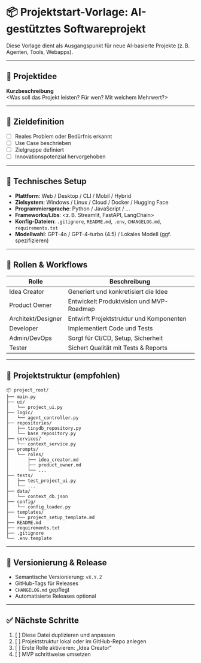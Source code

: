
# 📦 Projektstart-Vorlage: AI-gestütztes Softwareprojekt

Diese Vorlage dient als Ausgangspunkt für neue AI-basierte Projekte (z. B. Agenten, Tools, Webapps).

---

## 🧠 Projektidee

**Kurzbeschreibung**  
<Was soll das Projekt leisten? Für wen? Mit welchem Mehrwert?>

---

## 🧾 Zieldefinition

- [ ] Reales Problem oder Bedürfnis erkannt
- [ ] Use Case beschrieben
- [ ] Zielgruppe definiert
- [ ] Innovationspotenzial hervorgehoben

---

## 🧰 Technisches Setup

- **Plattform**: Web / Desktop / CLI / Mobil / Hybrid
- **Zielsystem**: Windows / Linux / Cloud / Docker / Hugging Face
- **Programmiersprache**: Python / JavaScript / …
- **Frameworks/Libs**: <z. B. Streamlit, FastAPI, LangChain>
- **Konfig-Dateien**: `.gitignore`, `README.md`, `.env`, `CHANGELOG.md`, `requirements.txt`
- **Modellwahl**: GPT-4o / GPT-4-turbo (4.5) / Lokales Modell (ggf. spezifizieren)

---

## 🔑 Rollen & Workflows

| Rolle              | Beschreibung                               |
|--------------------|--------------------------------------------|
| Idea Creator       | Generiert und konkretisiert die Idee       |
| Product Owner      | Entwickelt Produktvision und MVP-Roadmap   |
| Architekt/Designer | Entwirft Projektstruktur und Komponenten   |
| Developer          | Implementiert Code und Tests               |
| Admin/DevOps       | Sorgt für CI/CD, Setup, Sicherheit          |
| Tester             | Sichert Qualität mit Tests & Reports       |

---

## 📂 Projektstruktur (empfohlen)

```
📦 project_root/
├── main.py
├── ui/
│   └── project_ui.py
├── logic/
│   └── agent_controller.py
├── repositories/
│   ├── tinydb_repository.py
│   └── base_repository.py
├── services/
│   └── context_service.py
├── prompts/
│   └── roles/
│       ├── idea_creator.md
│       ├── product_owner.md
│       └── ...
├── tests/
│   ├── test_project_ui.py
│   └── ...
├── data/
│   └── context_db.json
├── config/
│   └── config_loader.py
├── templates/
│   └── project_setup_template.md
├── README.md
├── requirements.txt
├── .gitignore
└── .env.template
```

---

## 🔄 Versionierung & Release

- Semantische Versionierung: `vX.Y.Z`
- GitHub-Tags für Releases
- `CHANGELOG.md` gepflegt
- Automatisierte Releases optional

---

## ✅ Nächste Schritte

1. [ ] Diese Datei duplizieren und anpassen
2. [ ] Projektstruktur lokal oder im GitHub-Repo anlegen
3. [ ] Erste Rolle aktivieren: „Idea Creator“
4. [ ] MVP schrittweise umsetzen
